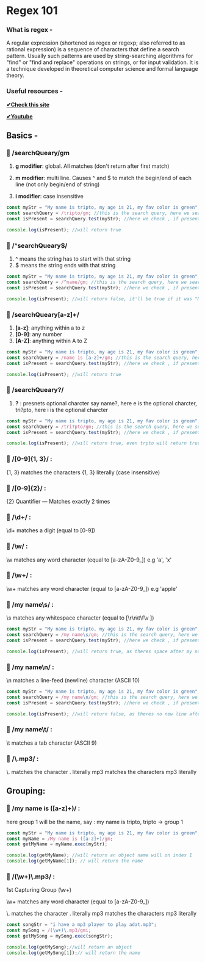# Regex 101

### What is regex - 
A regular expression (shortened as regex or regexp; also referred to as rational expression) is a sequence of characters that define a search pattern. Usually such patterns are used by string-searching algorithms for "find" or "find and replace" operations on strings, or for input validation. It is a technique developed in theoretical computer science and formal language theory. 


### Useful resources -
**<a href="https://regex101.com/" target="_blank">✔Check this site</a>**

**<a href="https://www.youtube.com/watch?v=909NfO1St0A" target="_blank">✔Youtube</a>**


## Basics -

### 🔰 /searchQueary/gm ###

1. **g modifier**: global. All matches (don't return after first match)

2. **m modifier**: multi line. Causes ^ and $ to match the begin/end of each line (not only begin/end of string)

3. **i modifier**: case insensitive

``` javascript
const myStr = "My name is tripto, my age is 21, my fav color is green";
const searchQuery = /tripto/gm; //this is the search query, here we search for "tripto"
const isPresent = searchQuery.test(myStr); //here we check , if present then true, else false

console.log(isPresent); //will return true

`````

### 🔰 /^searchQueary$/ ###

1. ^ means the string has to start with that string
2. $ means the string ends with that string


``` javascript
const myStr = "My name is tripto, my age is 21, my fav color is green";
const searchQuery = /^name/gm; //this is the search query, here we search for "My", charcter sensitive here
const isPresent = searchQuery.test(myStr); //here we check , if present then true, else false

console.log(isPresent); //will return false, it'll be true if it was "My"

`````

### 🔰 /searchQueary[a-z]+/ ###

1. **[a-z]**: anything within a to z
2. **[0-9]**: any number
3. **[A-Z]**: anything within A to Z

``` javascript
const myStr = "My name is tripto, my age is 21, my fav color is green";
const searchQuery = /name is [a-z]+/gm; //this is the search query, here we search for "name is plus anything within a - z, so tripto will be also counted"
const isPresent = searchQuery.test(myStr); //here we check , if present then true, else false

console.log(isPresent); //will return true

`````

### 🔰 /searchQueary?/ ###

1. **?** : presnets optional charcter say name?, here e is the optional charcter, tri?pto, here i is the optional charcter 


``` javascript
const myStr = "My name is tripto, my age is 21, my fav color is green";
const searchQuery = /tri?pto/gm; //this is the search query, here we search for "name is plus anything within a - z, so tripto will be also counted"
const isPresent = searchQuery.test(myStr); //here we check , if present then true, else false

console.log(isPresent); //will return true, even trpto will return true

````
### 🔰 /[0-9]{1, 3}/ : 

{1, 3} matches the characters {1, 3} literally (case insensitive)

### 🔰 /[0-9]{2}/ : 

{2} Quantifier — Matches exactly 2 times 

### 🔰 /\d+/ : 

\d+ matches a digit (equal to [0-9])

### 🔰 /\w/ : 

\w matches any word character (equal to [a-zA-Z0-9_]) e.g 'a', 'x'

### 🔰 /\w+/ : 

\w+ matches any word character (equal to [a-zA-Z0-9_]) e.g 'apple'

### 🔰 /my name\s/ :

\s matches any whitespace character (equal to [\r\n\t\f\v ])

``` javascript
const myStr = "My name is tripto, my age is 21, my fav color is green";
const searchQuery = /my name\s/gm; //this is the search query, here we search for "name is plus anything within a - z, so tripto will be also counted"
const isPresent = searchQuery.test(myStr); //here we check , if present then true, else false

console.log(isPresent); //will return true, as theres space after my name

````

### 🔰 /my name\n/ :

\n matches a line-feed (newline) character (ASCII 10)

``` javascript
const myStr = "My name is tripto, my age is 21, my fav color is green";
const searchQuery = /my name\n/gm; //this is the search query, here we search for "name is plus anything within a - z, so tripto will be also counted"
const isPresent = searchQuery.test(myStr); //here we check , if present then true, else false

console.log(isPresent); //will return false, as theres no new line after my name

````

### 🔰 /my name\t/ :

\t matches a tab character (ASCII 9)

### 🔰 /\\.mp3/ :

\\. matches the character . literally 
mp3 matches the characters mp3 literally


## Grouping:

### 🔰 /my name is ([a-z]+)/ :

here group 1 will be the name, say : my name is tripto, tripto -> group 1

``` javascript
const myStr = "My name is tripto, my age is 21, my fav color is green";
const myName = /My name is ([a-z]+)/gm;
const getMyName = myName.exec(myStr);

console.log(getMyName); //will return an object name will on index 1
console.log(getMyName[1]); // will return the name

````

### 🔰 /(\w+)\\.mp3/ :

1st Capturing Group (\w+)

\w+ matches any word character (equal to [a-zA-Z0-9_])

\\. matches the character . literally 
mp3 matches the characters mp3 literally

``` javascript
const songStr = "i have a mp3 player to play adat.mp3";
const mySong = /(\w+)\.mp3/gmi;
const getMySong = mySong.exec(songStr);

console.log(getMySong);//will return an object
console.log(getMySong[1]);// will return the name

````